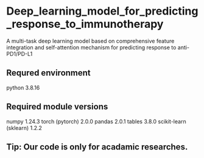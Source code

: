 # Deep_learning_model_for_predicting_response_to_immunotherapy
A multi-task deep learning model based on comprehensive feature integration and self-attention mechanism for predicting response to anti-PD1/PD-L1
## Requred environment
  python 3.8.16
## Required module versions
  numpy 1.24.3
  torch (pytorch) 2.0.0
  pandas 2.0.1
  tables 3.8.0
  scikit-learn (sklearn) 1.2.2
## Tip: Our code is only for acadamic researches.
  
